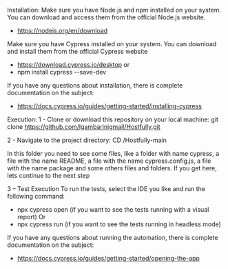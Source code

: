Installation:
Make sure you have Node.js and npm installed on your system. You can download and access them from the official Node.js website.
   - https://nodejs.org/en/download
   
Make sure you have Cypress installed on your system. You can download and install them from the official Cypress website
- https://download.cypress.io/desktop
or
- npm install cypress --save-dev

If you have any questions about installation, there is complete documentation on the subject:
- https://docs.cypress.io/guides/getting-started/installing-cypress

Execution:
1 - Clone or download this repository on your local machine:
git clone https://github.com/lgambarinigmail/Hostfully.git

2 - Navigate to the project directory:
CD /Hostfully-main

In this folder you need to see some files, like a folder with name cypress, a file with the name README, a file with the name cypress.config.js, a file with the name package and some others files and folders. 
If you get here, lets continue to the next step

3 – Test Execution
To run the tests, select the IDE you like and run the following command:

- npx cypress open (if you want to see the tests running with a visual report)
Or
- npx cypress run (if you want to see the tests running in headless mode)

If you have any questions about running the automation, there is complete documentation on the subject:
 - https://docs.cypress.io/guides/getting-started/opening-the-app
